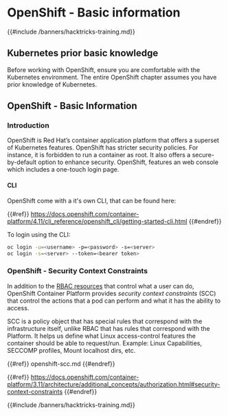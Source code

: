 # OpenShift - Basic information

{{#include /banners/hacktricks-training.md}}

## Kubernetes prior b**asic knowledge** <a href="#a94e" id="a94e"></a>

Before working with OpenShift, ensure you are comfortable with the Kubernetes environment. The entire OpenShift chapter assumes you have prior knowledge of Kubernetes.

## OpenShift - Basic Information

### Introduction

OpenShift is Red Hat’s container application platform that offers a superset of Kubernetes features. OpenShift has stricter security policies. For instance, it is forbidden to run a container as root. It also offers a secure-by-default option to enhance security. OpenShift, features an web console which includes a one-touch login page.

#### CLI

OpenShift come with a it's own CLI, that can be found here:

{{#ref}}
https://docs.openshift.com/container-platform/4.11/cli_reference/openshift_cli/getting-started-cli.html
{{#endref}}

To login using the CLI:

```bash
oc login -u=<username> -p=<password> -s=<server>
oc login -s=<server> --token=<bearer token>
```

### **OpenShift - Security Context Constraints** <a href="#a94e" id="a94e"></a>

In addition to the [RBAC resources](https://docs.openshift.com/container-platform/3.11/architecture/additional_concepts/authorization.html#architecture-additional-concepts-authorization) that control what a user can do, OpenShift Container Platform provides _security context constraints_ (SCC) that control the actions that a pod can perform and what it has the ability to access.

SCC is a policy object that has special rules that correspond with the infrastructure itself, unlike RBAC that has rules that correspond with the Platform. It helps us define what Linux access-control features the container should be able to request/run. Example: Linux Capabilities, SECCOMP profiles, Mount localhost dirs, etc.

{{#ref}}
openshift-scc.md
{{#endref}}

{{#ref}}
https://docs.openshift.com/container-platform/3.11/architecture/additional_concepts/authorization.html#security-context-constraints
{{#endref}}



{{#include /banners/hacktricks-training.md}}
